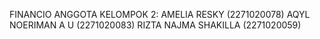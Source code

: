 FINANCIO
ANGGOTA KELOMPOK 2:
AMELIA RESKY          (2271020078)
AQYL NOERIMAN A U     (2271020083)
RIZTA NAJMA SHAKILLA  (2271020059)
